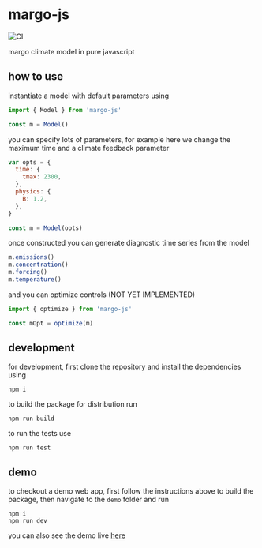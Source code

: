 # margo-js

![CI](https://github.com/carbonplan/margo-js/workflows/CI/badge.svg)

margo climate model in pure javascript

## how to use

instantiate a model with default parameters using

```js
import { Model } from 'margo-js'

const m = Model()
```

you can specify lots of parameters, for example here we change the maximum time and a climate feedback parameter

```js
var opts = {
  time: {
    tmax: 2300,
  },
  physics: {
    B: 1.2,
  },
}

const m = Model(opts)
```

once constructed you can generate diagnostic time series from the model

```js
m.emissions()
m.concentration()
m.forcing()
m.temperature()
```

and you can optimize controls (NOT YET IMPLEMENTED)

```js
import { optimize } from 'margo-js'

const mOpt = optimize(m)
```

## development

for development, first clone the repository and install the dependencies using

```
npm i
```

to build the package for distribution run

```
npm run build
```

to run the tests use

```
npm run test
```

## demo

to checkout a demo web app, first follow the instructions above to build the package, then navigate to the `demo` folder and run

```
npm i
npm run dev
```

you can also see the demo live [here]()
